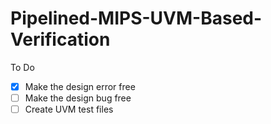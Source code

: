 # Pipelined-MIPS-UVM-Based-Verification

To Do
- [x] Make the design error free
- [ ] Make the design bug free
- [ ] Create UVM test files
